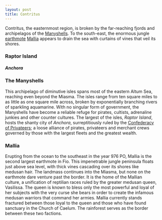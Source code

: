 ```yaml
---
layout: post
title: Contritus
---
```


Contritus, the easternmost region, is broken by the far-reaching fjords and archipelagos of the [Manyshells](#the-manyshells). To the south-east, the enormous jungle [earthmote](exploration#earthmotes) [Mallia](#mallia) appears to drain the sea with curtains of vines that veil its shores.

### Raptor Island

##### **Anchora**

### The Manyshells

This archipelago of diminutive isles spans most of the eastern Altum Sea, reaching even beyond the Miasma. The isles range from ten square miles to as little as one square mile across, broken by exponentially branching rivers of sparkling aquamarine. With no singular form of government, the Manyshells have become a reliable refuge for pirates, cultists, adrenaline junkies and other counter cultures. The largest of the isles, *Raptor Island*, hosts the shanty city of *Anchora*, surreptitiously ruled by the [Confederacy of Privateers](); a loose alliance of pirates, privateers and merchant crews governed by those with the largest fleets and the greatest wealth.

### Mallia

Erupting from the ocean to the southeast in the year 976 PO, Mallia is the second largest earthmote in Fio. This impenetrable jungle peninsula floats just above sea level, with thick vines cascading over its shores like medusan hair. The landmass continues into the Miasma, but none on the earthmote dare venture past the border. It is the home of the Mallian culture, a unification of reptilian races ruled by the greater medusan queen, Vasilissa. The queen is known to bless only the most powerful and loyal of her subjects with the very curse she bears in order to create the infamous medusan warriors that command her armies. Mallia currently stands fractured between those loyal to the queen and those who have found sanctuary in the Church of Caelum. The rainforest serves as the border between these two factions.
